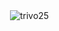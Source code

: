 <p>&nbsp;<img align="center" src="https://github-readme-stats.vercel.app/api?username=trivo25&show_icons=true&locale=en" alt="trivo25" /></p>
